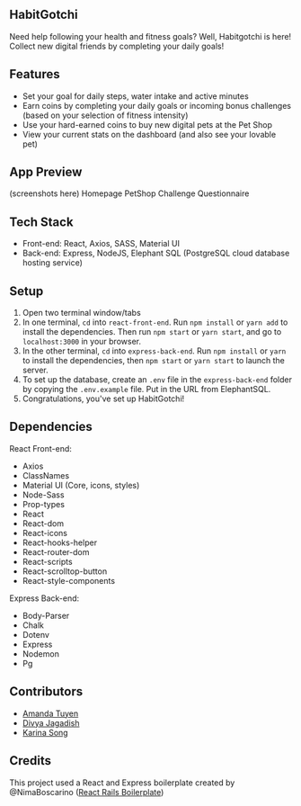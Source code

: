 ## HabitGotchi
Need help following your health and fitness goals? Well, Habitgotchi is here! Collect new digital friends by completing your daily goals!

## Features
* Set your goal for daily steps, water intake and active minutes
* Earn coins by completing your daily goals or incoming bonus challenges (based on your selection of fitness intensity)
* Use your hard-earned coins to buy new digital pets at the Pet Shop
* View your current stats on the dashboard (and also see your lovable pet)

## App Preview
(screenshots here)
Homepage
PetShop
Challenge
Questionnaire


## Tech Stack
* Front-end: React, Axios, SASS,  Material UI
* Back-end: Express, NodeJS, Elephant SQL (PostgreSQL cloud database hosting service)

## Setup

1. Open two terminal window/tabs 
2. In one terminal, `cd` into `react-front-end`. Run `npm install` or `yarn add` to install the dependencies. Then run `npm start` or `yarn start`, and go to `localhost:3000` in your browser.
3. In the other terminal, `cd` into `express-back-end`. Run `npm install` or `yarn` to install the dependencies, then `npm start` or `yarn start` to launch the server.
4. To set up the database, create an `.env` file in the `express-back-end` folder by copying the `.env.example` file. Put in the URL from ElephantSQL. 
5. Congratulations, you've set up HabitGotchi! 

## Dependencies
React Front-end:
* Axios
* ClassNames
* Material UI (Core, icons, styles)
* Node-Sass
* Prop-types
* React
* React-dom
* React-icons
* React-hooks-helper
* React-router-dom
* React-scripts
* React-scrolltop-button
* React-style-components

Express Back-end:
* Body-Parser
* Chalk
* Dotenv
* Express 
* Nodemon
* Pg

## Contributors
* [Amanda Tuyen](https://github.com/a-tuyen)
* [Divya Jagadish](https://github.com/DivyaJagadish)
* [Karina Song](https://github.com/Syransong)

## Credits

This project used a React and Express boilerplate created by @NimaBoscarino ([React Rails Boilerplate](https://github.com/NimaBoscarino/react-rails-boilerplate))








